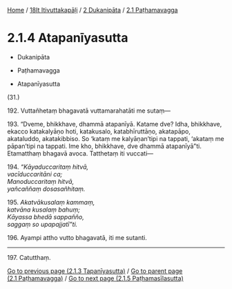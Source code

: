 
[Home](/) / [18It Itivuttakapāḷi](../...md) / [2 Dukanipāta](...md) / [2.1 Paṭhamavagga](../18It/2/2.1.md)

# 2.1.4 Atapanīyasutta

* Dukanipāta

* Paṭhamavagga

* Atapanīyasutta

(31.)

192\. Vuttañhetaṃ bhagavatā vuttamarahatāti me sutaṃ—

193\. “Dveme, bhikkhave, dhammā atapanīyā. Katame dve? Idha, bhikkhave, ekacco katakalyāṇo hoti, katakusalo, katabhīruttāṇo, akatapāpo, akataluddo, akatakibbiso. So ‘kataṃ me kalyāṇan’tipi na tappati, ‘akataṃ me pāpan’tipi na tappati. Ime kho, bhikkhave, dve dhammā atapanīyā”ti. Etamatthaṃ bhagavā avoca. Tatthetaṃ iti vuccati—

194\. _“Kāyaduccaritaṃ hitvā,_  
_vacīduccaritāni ca;_  
_Manoduccaritaṃ hitvā,_  
_yañcaññaṃ dosasañhitaṃ._  


195\. _Akatvākusalaṃ kammaṃ,_  
_katvāna kusalaṃ bahuṃ;_  
_Kāyassa bhedā sappañño,_  
_saggaṃ so upapajjatī”ti._  


196\. Ayampi attho vutto bhagavatā, iti me sutanti.

---

197\. Catutthaṃ.



[Go to previous page (2.1.3 Tapanīyasutta)](2.1.3.md) / [Go to parent page (2.1 Paṭhamavagga)](../18It/2/2.1.md) / [Go to next page (2.1.5 Paṭhamasīlasutta)](2.1.5.md)


